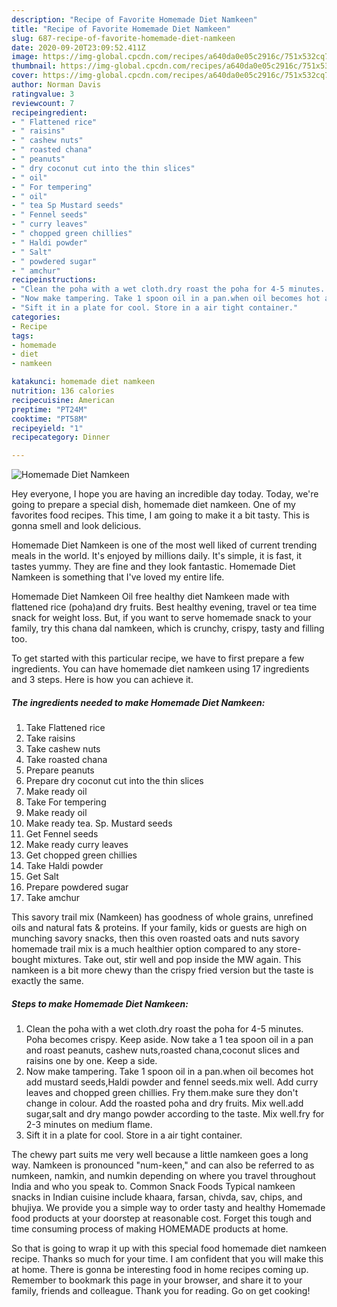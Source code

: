 ```yaml
---
description: "Recipe of Favorite Homemade Diet Namkeen"
title: "Recipe of Favorite Homemade Diet Namkeen"
slug: 687-recipe-of-favorite-homemade-diet-namkeen
date: 2020-09-20T23:09:52.411Z
image: https://img-global.cpcdn.com/recipes/a640da0e05c2916c/751x532cq70/homemade-diet-namkeen-recipe-main-photo.jpg
thumbnail: https://img-global.cpcdn.com/recipes/a640da0e05c2916c/751x532cq70/homemade-diet-namkeen-recipe-main-photo.jpg
cover: https://img-global.cpcdn.com/recipes/a640da0e05c2916c/751x532cq70/homemade-diet-namkeen-recipe-main-photo.jpg
author: Norman Davis
ratingvalue: 3
reviewcount: 7
recipeingredient:
- " Flattened rice"
- " raisins"
- " cashew nuts"
- " roasted chana"
- " peanuts"
- " dry coconut cut into the thin slices"
- " oil"
- " For tempering"
- " oil"
- " tea Sp Mustard seeds"
- " Fennel seeds"
- " curry leaves"
- " chopped green chillies"
- " Haldi powder"
- " Salt"
- " powdered sugar"
- " amchur"
recipeinstructions:
- "Clean the poha with a wet cloth.dry roast the poha for 4-5 minutes. Poha becomes crispy. Keep aside. Now take a 1 tea spoon oil in a pan and roast peanuts, cashew nuts,roasted chana,coconut slices and raisins one by one. Keep a side."
- "Now make tampering. Take 1 spoon oil in a pan.when oil becomes hot add mustard seeds,Haldi powder and fennel seeds.mix well. Add curry leaves and chopped green chillies. Fry them.make sure they don&#39;t change in colour. Add the roasted poha and dry fruits. Mix well.add sugar,salt and dry mango powder according to the taste. Mix well.fry for 2-3 minutes on medium flame."
- "Sift it in a plate for cool. Store in a air tight container."
categories:
- Recipe
tags:
- homemade
- diet
- namkeen

katakunci: homemade diet namkeen 
nutrition: 136 calories
recipecuisine: American
preptime: "PT24M"
cooktime: "PT58M"
recipeyield: "1"
recipecategory: Dinner

---
```



![Homemade Diet Namkeen](https://img-global.cpcdn.com/recipes/a640da0e05c2916c/751x532cq70/homemade-diet-namkeen-recipe-main-photo.jpg)

Hey everyone, I hope you are having an incredible day today. Today, we're going to prepare a special dish, homemade diet namkeen. One of my favorites food recipes. This time, I am going to make it a bit tasty. This is gonna smell and look delicious.

Homemade Diet Namkeen is one of the most well liked of current trending meals in the world. It's enjoyed by millions daily. It's simple, it is fast, it tastes yummy. They are fine and they look fantastic. Homemade Diet Namkeen is something that I've loved my entire life.

Homemade Diet Namkeen Oil free healthy diet Namkeen made with flattened rice (poha)and dry fruits. Best healthy evening, travel or tea time snack for weight loss. But, if you want to serve homemade snack to your family, try this chana dal namkeen, which is crunchy, crispy, tasty and filling too.


To get started with this particular recipe, we have to first prepare a few ingredients. You can have homemade diet namkeen using 17 ingredients and 3 steps. Here is how you can achieve it.

<!--inarticleads1-->

##### The ingredients needed to make Homemade Diet Namkeen:

1. Take  Flattened rice
1. Take  raisins
1. Take  cashew nuts
1. Take  roasted chana
1. Prepare  peanuts
1. Prepare  dry coconut cut into the thin slices
1. Make ready  oil
1. Take  For tempering
1. Make ready  oil
1. Make ready  tea. Sp. Mustard seeds
1. Get  Fennel seeds
1. Make ready  curry leaves
1. Get  chopped green chillies
1. Take  Haldi powder
1. Get  Salt
1. Prepare  powdered sugar
1. Take  amchur


This savory trail mix (Namkeen) has goodness of whole grains, unrefined oils and natural fats &amp; proteins. If your family, kids or guests are high on munching savory snacks, then this oven roasted oats and nuts savory homemade trail mix is a much healthier option compared to any store-bought mixtures. Take out, stir well and pop inside the MW again. This namkeen is a bit more chewy than the crispy fried version but the taste is exactly the same. 

<!--inarticleads2-->

##### Steps to make Homemade Diet Namkeen:

1. Clean the poha with a wet cloth.dry roast the poha for 4-5 minutes. Poha becomes crispy. Keep aside. Now take a 1 tea spoon oil in a pan and roast peanuts, cashew nuts,roasted chana,coconut slices and raisins one by one. Keep a side.
1. Now make tampering. Take 1 spoon oil in a pan.when oil becomes hot add mustard seeds,Haldi powder and fennel seeds.mix well. Add curry leaves and chopped green chillies. Fry them.make sure they don&#39;t change in colour. Add the roasted poha and dry fruits. Mix well.add sugar,salt and dry mango powder according to the taste. Mix well.fry for 2-3 minutes on medium flame.
1. Sift it in a plate for cool. Store in a air tight container.


The chewy part suits me very well because a little namkeen goes a long way. Namkeen is pronounced &#34;num-keen,&#34; and can also be referred to as numkeen, namkin, and numkin depending on where you travel throughout India and who you speak to. Common Snack Foods Typical namkeen snacks in Indian cuisine include khaara, farsan, chivda, sav, chips, and bhujiya. We provide you a simple way to order tasty and healthy Homemade food products at your doorstep at reasonable cost. Forget this tough and time consuming process of making HOMEMADE products at home. 

So that is going to wrap it up with this special food homemade diet namkeen recipe. Thanks so much for your time. I am confident that you will make this at home. There is gonna be interesting food in home recipes coming up. Remember to bookmark this page in your browser, and share it to your family, friends and colleague. Thank you for reading. Go on get cooking!
